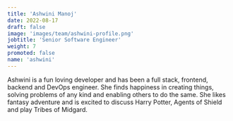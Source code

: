 ```yaml
---
title: 'Ashwini Manoj'
date: 2022-08-17
draft: false
image: 'images/team/ashwini-profile.png'
jobtitle: 'Senior Software Engineer'
weight: 7
promoted: false
name: 'ashwini'
---
```


Ashwini is a fun loving developer and has been a full stack, frontend, backend and DevOps engineer. She finds happiness in creating things, solving problems of any kind and enabling others to do the same. She likes fantasy adventure and is excited to discuss Harry Potter, Agents of Shield and play Tribes of Midgard.
